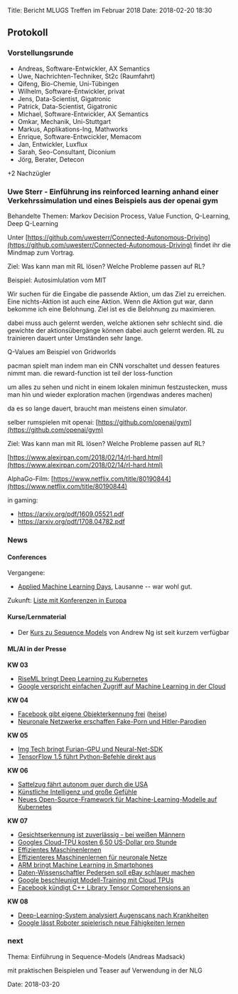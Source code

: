 Title: Bericht MLUGS Treffen im Februar 2018
Date: 2018-02-20 18:30

## Protokoll

### Vorstellungsrunde

- Andreas, Software-Entwickler, AX Semantics
- Uwe, Nachrichten-Techniker, St2c (Raumfahrt)
- Qifeng, Bio-Chemie, Uni-Tübingen
- Wilhelm, Software-Entwickler, privat
- Jens, Data-Scientist, Gigatronic
- Patrick, Data-Scientist, Gigatronic
- Michael, Software-Entwickler, AX Semantics
- Omkar, Mechanik, Uni-Stuttgart
- Markus, Applikations-Ing, Mathworks
- Enrique, Software-Entwcickler, Memacom
- Jan, Entwickler, Luxflux
- Sarah, Seo-Consultant, Diconium
- Jörg, Berater, Detecon

+2 Nachzügler


### Uwe Sterr - Einführung ins reinforced learning anhand einer Verkehrssimulation und eines Beispiels aus der openai gym

Behandelte Themen: Markov Decision Process, Value Function, Q-Learning, Deep Q-Learning

Unter [https://github.com/uwesterr/Connected-Autonomous-Driving](https://github.com/uwesterr/Connected-Autonomous-Driving) findet ihr die Mindmap zum Vortrag.

Ziel: Was kann man mit RL lösen? Welche Probleme passen auf RL?

Beispiel: Autosimlulation vom MIT

Wir suchen für die Eingabe die passende Aktion, um das Ziel zu erreichen.
Eine nichts-Aktion ist auch eine Aktion. Wenn die Aktion gut war, dann bekomme ich eine Belohnung. Ziel ist es die Belohnung zu maximieren.

dabei muss auch gelernt werden, welche aktionen sehr schlecht sind.
die gewichte der aktionsübergänge können dabei auch gelernt werden.
RL zu trainieren dauert unter Umständen sehr lange.

Q-Values am Beispiel von Gridworlds

pacman spielt man indem man ein CNN vorschaltet und dessen features nimmt man.
die reward-function ist teil der loss-function

um alles zu sehen und nicht in einem lokalen minimun festzustecken, muss man hin und wieder exploration machen (irgendwas anderes machen)

da es so lange dauert, braucht man meistens einen simulator.

selber rumspielen mit openai: [https://github.com/openai/gym](https://github.com/openai/gym)

Ziel: Was kann man mit RL lösen? Welche Probleme passen auf RL?

[https://www.alexirpan.com/2018/02/14/rl-hard.html](https://www.alexirpan.com/2018/02/14/rl-hard.html)

AlphaGo-Film: [https://www.netflix.com/title/80190844](https://www.netflix.com/title/80190844)

in gaming:
- https://arxiv.org/pdf/1609.05521.pdf
- https://arxiv.org/pdf/1708.04782.pdf

### News

#### Conferences

Vergangene:

- [Applied Machine Learning Days](https://www.appliedmldays.org/), Lausanne -- war wohl gut.

Zukunft: [Liste mit Konferenzen in Europa](http://www.mlugs.de/pages/konferenzen/)


#### Kurse/Lernmaterial

- Der [Kurs zu Sequence Models](https://www.coursera.org/learn/nlp-sequence-models) von Andrew Ng ist seit kurzem verfügbar

#### ML/AI in der Presse

**KW 03**

- [RiseML bringt Deep Learning zu Kubernetes](https://www.heise.de/developer/meldung/RiseML-bringt-Deep-Learning-zu-Kubernetes-3945762.html)
- [Google verspricht einfachen Zugriff auf Machine Learning in der Cloud](https://www.heise.de/developer/meldung/Google-verspricht-einfachen-Zugriff-auf-Machine-Learning-in-der-Cloud-3945741.html)

**KW 04**

- [Facebook gibt eigene Objekterkennung frei](https://www.golem.de/news/detectron-facebook-gibt-eigene-objekterkennung-frei-1801-132329.html) ([heise](https://www.heise.de/developer/meldung/Machine-Learning-Facebook-veroeffentlicht-ein-weiteres-Tool-zur-Objekterkennung-3949659.html))
- [Neuronale Netzwerke erschaffen Fake-Porn und Hitler-Parodien](https://www.heise.de/newsticker/meldung/Deepfakes-Neuronale-Netzwerke-erschaffen-Fake-Porn-und-Hitler-Parodien-3951035.html)

**KW 05**

- [Img Tech bringt Furian-GPU und Neural-Net-SDK](https://www.golem.de/news/powervr-gt8540-und-cldnn-img-tech-bringt-furian-gpu-und-neural-net-sdk-1801-132436.html)
- [TensorFlow 1.5 führt Python-Befehle direkt aus](https://www.heise.de/developer/meldung/Machine-Learning-TensorFlow-1-5-fuehrt-Python-Befehle-direkt-aus-3952844.html)

**KW 06**

- [Sattelzug fährt autonom quer durch die USA](https://www.golem.de/news/embark-sattelzug-faehrt-autonom-quer-durch-die-usa-1802-132635.html)
- [Künstliche Intelligenz und große Gefühle](https://www.golem.de/news/alpha-go-kuenstliche-intelligenz-und-grosse-gefuehle-1802-132366.html)
- [Neues Open-Source-Framework für Machine-Learning-Modelle auf Kubernetes](https://www.heise.de/developer/meldung/Neues-Open-Source-Framework-fuer-Machine-Learning-Modelle-auf-Kubernetes-3962527.html)

**KW 07**

- [Gesichtserkennung ist zuverlässig - bei weißen Männern](https://www.golem.de/news/maschinelles-lernen-gesichtserkennung-ist-zuverlaessig-bei-weissen-maennern-1802-132709.html)
- [Googles Cloud-TPU kosten 6,50 US-Dollar pro Stunde](https://www.golem.de/news/deep-learning-googles-cloud-tpu-kosten-6-50-us-dollar-pro-stunde-1802-132724.html)
- [Effizientes Maschinenlernen](https://www.heise.de/tr/artikel/Effizientes-Maschinenlernen-3965234.html)
- [Effizienteres Maschinenlernen für neuronale Netze](https://www.heise.de/newsticker/meldung/Kuenstliche-Intelligenz-Effizienteres-Maschinenlernen-fuer-neuronale-Netze-3965238.html)
- [ARM bringt Machine Learning in Smartphones](https://www.golem.de/news/project-trillium-arm-bringt-machine-learning-in-smartphones-1802-132760.html)
- [Daten-Wissenschaftler Pedersen soll eBay schlauer machen](https://www.heise.de/newsticker/meldung/Kuenstliche-Intelligenz-Daten-Wissenschaftler-Pedersen-soll-eBay-schlauer-machen-3968952.html)
- [Google beschleunigt Modell-Training mit Cloud TPUs](https://www.heise.de/developer/meldung/Machine-Learning-Google-beschleunigt-Modell-Training-mit-Cloud-TPUs-3969237.html)
- [Facebook kündigt C++ Library Tensor Comprehensions an](https://www.heise.de/developer/meldung/Maschinelles-Lernen-Facebook-kuendigt-C-Library-Tensor-Comprehensions-an-3970984.html)

**KW 08**

- [Deep-Learning-System analysiert Augenscans nach Krankheiten](https://www.golem.de/news/google-deep-learning-system-analysiert-augenscans-nach-krankheiten-1802-132869.html)
- [Google lässt Roboter spielerisch neue Fähigkeiten lernen](https://www.heise.de/newsticker/meldung/Google-laesst-Roboter-spielerisch-neue-Faehigkeiten-lernen-3973537.html)


### next

Thema: Einführung in Sequence-Models (Andreas Madsack)

mit praktischen Beispielen und Teaser auf Verwendung in der NLG

Date: 2018-03-20
